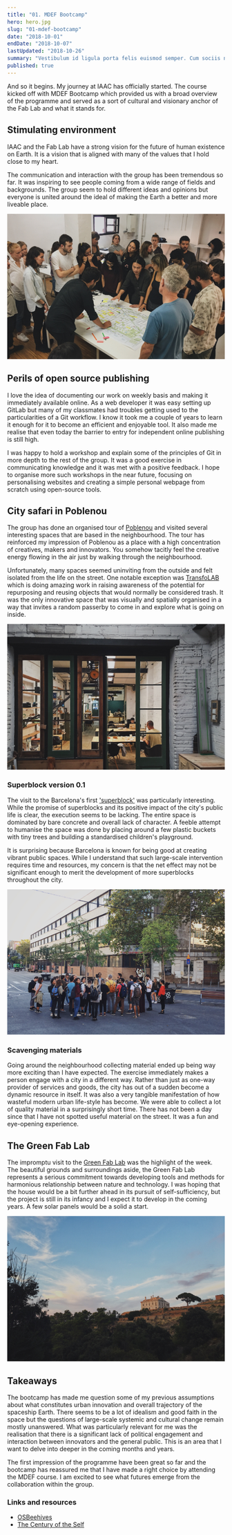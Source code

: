 ```yaml
---
title: "01. MDEF Bootcamp"
hero: hero.jpg
slug: "01-mdef-bootcamp"
date: "2018-10-01"
endDate: "2018-10-07"
lastUpdated: "2018-10-26"
summary: "Vestibulum id ligula porta felis euismod semper. Cum sociis natoque penatibus et magnis dis parturient montes."
published: true
---
```


And so it begins. My journey at IAAC has officially started. The course kicked off with MDEF Bootcamp which provided us with a broad overview of the programme and served as a sort of cultural and visionary anchor of the Fab Lab and what it stands for.

## Stimulating environment
IAAC and the Fab Lab have a strong vision for the future of human existence on Earth. It is a vision that is aligned with many of the values that I hold close to my heart.

The communication and interaction with the group has been tremendous so far. It was inspiring to see people coming from a wide range of fields and backgrounds. The group seem to hold different ideas and opinions but everyone is united around the ideal of making the Earth a better and more liveable place.

![Group discussion](group.jpg "Group discussion")

## Perils of open source publishing
I love the idea of documenting our work on weekly basis and making it immediately available online. As a web developer it was easy setting up GitLab but many of my classmates had troubles getting used to the particularities of a Git workflow. I know it took me a couple of years to learn it enough for it to become an efficient and enjoyable tool. It also made me realise that even today the barrier to entry for independent online publishing is still high.

I was happy to hold a workshop and explain some of the principles of Git in more depth to the rest of the group. It was a good exercise in communicating knowledge and it was met with a positive feedback. I hope to organise more such workshops in the near future, focusing on personalising websites and creating a simple personal webpage from scratch using open-source tools.


## City safari in Poblenou
The group has done an organised tour of [Poblenou][1] and visited several interesting spaces that are based in the neighbourhood. The tour has reinforced my impression of Poblenou as a place with a high concentration of creatives, makers and innovators. You somehow tacitly feel the creative energy flowing in the air just by walking through the neighbourhood.

Unfortunately, many spaces seemed uninviting from the outside and felt isolated from the life on the street. One notable exception was [TransfoLAB][2] which is doing amazing work in raising awareness of the potential for repurposing and reusing objects that would normally be considered trash. It was the only innovative space that was visually and spatially organised in a way that invites a random passerby to come in and explore what is going on inside.

![TransfoLAB (view from the inside)](transfolab.jpeg "TransfoLAB (view from the inside)")

### Superblock version 0.1
The visit to the Barcelona's first ['superblock'][3] was particularly interesting. While the promise of superblocks and its positive impact of the city's public life is clear, the execution seems to be lacking. The entire space is dominated by bare concrete and overall lack of character. A feeble attempt to humanise the space was done by placing around a few plastic buckets with tiny trees and building a standardised children's playground.

It is surprising because Barcelona is known for being good at creating vibrant public spaces. While I understand that such large-scale intervention requires time and resources, my concern is that the net effect may not be significant enough to merit the development of more superblocks throughout the city.

![MDEF group standing at the superblock](superblock.jpg "MDEF group standing at the superblock")

### Scavenging materials
Going around the neighbourhood collecting material ended up being way more exciting than I have expected. The exercise immediately makes a person engage with a city in a different way. Rather than just as one-way provider of services and goods, the city has out of a sudden become a dynamic resource in itself. It was also a very tangible manifestation of how wasteful modern urban life-style has become. We were able to collect a lot of quality material in a surprisingly short time. There has not been a day since that I have not spotted useful material on the street. It was a fun and eye-opening experience.

## The Green Fab Lab
The impromptu visit to the [Green Fab Lab][4] was the highlight of the week. The beautiful grounds and surroundings aside, the Green Fab Lab represents a serious commitment towards developing tools and methods for harmonious relationship between nature and technology. I was hoping that the house would be a bit further ahead in its pursuit of self-sufficiency, but the project is still in its infancy and I expect it to develop in the coming years. A few solar panels would be a solid a start.

![The Green Fab Lab in Valldaura](green-fab-lab.jpeg "The Green Fab Lab in Valldaura")


## Takeaways
The bootcamp has made me question some of my previous assumptions about what constitutes urban innovation and overall trajectory of the spaceship Earth. There seems to be a lot of idealism and good faith in the space but the questions of large-scale systemic and cultural change remain mostly unanswered. What was particularly relevant for me was the realisation that there is a significant lack of political engagement and interaction between innovators and the general public. This is an area that I want to delve into deeper in the coming months and years.

The first impression of the programme have been great so far and the bootcamp has reassured me that I have made a right choice by attending the MDEF course. I am excited to see what futures emerge from the collaboration within the group.


### Links and resources

* [OSBeehives][5]
* [The Century of the Self][6]

[1]:	https://en.wikipedia.org/wiki/El_Poblenou
[2]:	https://www.transfolabbcn.com/home
[3]:	https://www.theguardian.com/cities/2016/may/17/superblocks-rescue-barcelona-spain-plan-give-streets-back-residents
[4]:	http://greenfablab.org/
[5]:	https://www.osbeehives.com/
[6]:	https://topdocumentaryfilms.com/the-century-of-the-self/

